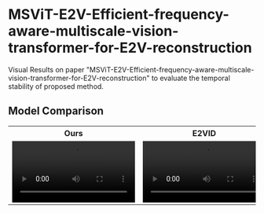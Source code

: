 # MSViT-E2V-Efficient-frequency-aware-multiscale-vision-transformer-for-E2V-reconstruction
Visual Results on paper "MSViT-E2V-Efficient-frequency-aware-multiscale-vision-transformer-for-E2V-reconstruction" to evaluate the temporal stability of proposed method.
## Model Comparison

<table>
  <tr>
    <th><b>Ours</b></th>
    <th><b>E2VID</b></th>
    <th><b>ET-Net</b></th>
    <th><b>FireNet+</b></th>
  </tr>
  <tr>
    <td>
      <video width="250" controls>
        <source src="videos/OURS.mp4" type="video/mp4">
        Your browser does not support the video tag.
      </video>
    </td>
    <td>
      <video width="250" controls>
        <source src="videos/E2VID.mp4" type="video/mp4">
        Your browser does not support the video tag.
      </video>
    </td>
    <td>
      <video width="250" controls>
        <source src="videos/ET-Net.mp4" type="video/mp4">
        Your browser does not support the video tag.
      </video>
    </td>
    <td>
      <video width="250" controls>
        <source src="videos/FireNet+.mp4" type="video/mp4">
        Your browser does not support the video tag.
      </video>
    </td>
  </tr>
</table>
